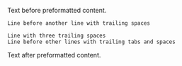 Text before preformatted content.

    Line before another line with trailing spaces
          
    Line with three trailing spaces   
    Line before other lines with trailing tabs and spaces
    		
            

Text after preformatted content.